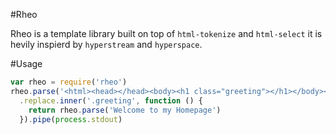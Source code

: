 #Rheo

Rheo is a template library built on top of `html-tokenize` and `html-select`
it is hevily inspierd by `hyperstream` and `hyperspace`.

#Usage

```js
var rheo = require('rheo')
rheo.parse('<html><head></head><body><h1 class="greeting"></h1></body><html>')
  .replace.inner('.greeting', function () {
    return rheo.parse('Welcome to my Homepage') 
  }).pipe(process.stdout)
```
